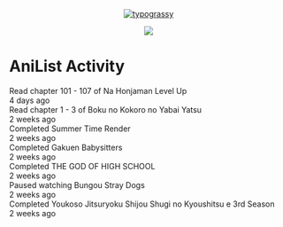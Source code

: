 <div align="center">
<a href="https://github.com/kawarimidoll/typograssy">
    <img alt="typograssy" src="https://typograssy.deno.dev/api?text=%E7%A7%81%E3%81%AF%E3%82%A2%E3%83%8A%E3%83%B3%E3%83%88%E3%81%A7%E3%81%99%20I'm%20Anant&l0=000000&l2=ffffff&bg=000000&frame=ffffff&comment=">
</a>
</div>

<p align="center">
    <a href="https://discord.com/users/629851641579044874"><img src="https://lanyard.cnrad.dev/api/629851641579044874" /></a>
</p>

# AniList Activity
Read chapter 101 - 107 of Na Honjaman Level Up <br>
 4 days ago <br>
Read chapter 1 - 3 of Boku no Kokoro no Yabai Yatsu<br>
 2 weeks ago <br>
Completed Summer Time Render<br>
 2 weeks ago <br>
Completed Gakuen Babysitters<br>
 2 weeks ago <br>
Completed THE GOD OF HIGH SCHOOL<br>
 2 weeks ago <br>
Paused watching Bungou Stray Dogs<br>
 2 weeks ago <br>
Completed Youkoso Jitsuryoku Shijou Shugi no Kyoushitsu e 3rd Season<br>
 2 weeks ago 

